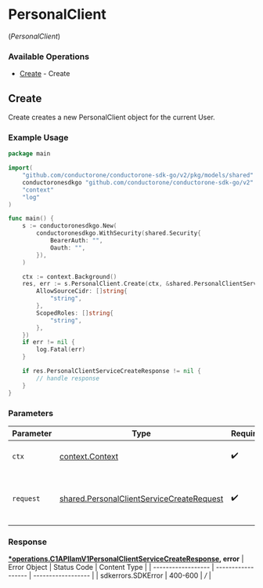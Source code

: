 # PersonalClient
(*PersonalClient*)

### Available Operations

* [Create](#create) - Create

## Create

Create creates a new PersonalClient object for the current User.

### Example Usage

```go
package main

import(
	"github.com/conductorone/conductorone-sdk-go/v2/pkg/models/shared"
	conductoronesdkgo "github.com/conductorone/conductorone-sdk-go/v2"
	"context"
	"log"
)

func main() {
    s := conductoronesdkgo.New(
        conductoronesdkgo.WithSecurity(shared.Security{
            BearerAuth: "",
            Oauth: "",
        }),
    )

    ctx := context.Background()
    res, err := s.PersonalClient.Create(ctx, &shared.PersonalClientServiceCreateRequest{
        AllowSourceCidr: []string{
            "string",
        },
        ScopedRoles: []string{
            "string",
        },
    })
    if err != nil {
        log.Fatal(err)
    }

    if res.PersonalClientServiceCreateResponse != nil {
        // handle response
    }
}
```

### Parameters

| Parameter                                                                                                  | Type                                                                                                       | Required                                                                                                   | Description                                                                                                |
| ---------------------------------------------------------------------------------------------------------- | ---------------------------------------------------------------------------------------------------------- | ---------------------------------------------------------------------------------------------------------- | ---------------------------------------------------------------------------------------------------------- |
| `ctx`                                                                                                      | [context.Context](https://pkg.go.dev/context#Context)                                                      | :heavy_check_mark:                                                                                         | The context to use for the request.                                                                        |
| `request`                                                                                                  | [shared.PersonalClientServiceCreateRequest](../../pkg/models/shared/personalclientservicecreaterequest.md) | :heavy_check_mark:                                                                                         | The request object to use for the request.                                                                 |


### Response

**[*operations.C1APIIamV1PersonalClientServiceCreateResponse](../../pkg/models/operations/c1apiiamv1personalclientservicecreateresponse.md), error**
| Error Object       | Status Code        | Content Type       |
| ------------------ | ------------------ | ------------------ |
| sdkerrors.SDKError | 400-600            | */*                |
